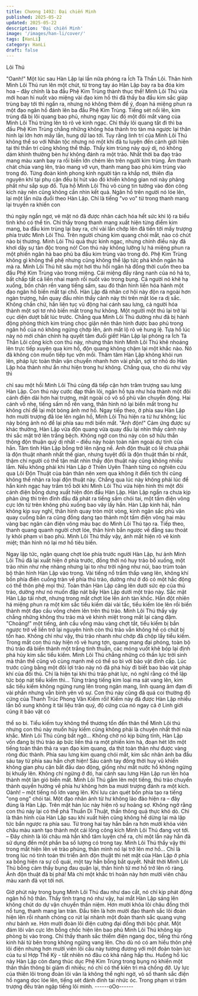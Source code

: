 ```yaml
---
title: Chương 1492: Đại chiến Minh
published: 2025-05-22
updated: 2025-05-22
description: 'Đại chiến Minh'
image: '/images/han-li/cover/'
tags: [HanLi]
category: HanLi
draft: false
---
```


Lôi Thú

"Oanh!" Một lúc sau Hàn Lập lại lần nữa phóng ra Ích Tà Thần
Lôi. Thân hình Minh Lôi Thú run lên một chút, từ trong tay áo Hàn
Lập bay ra ba đóa kim hoa – đây chính là ba đầu Phệ Kim Trùng
thành thục thể!
Minh Lôi Thú vừa mới hoan hỉ nuốt vào miệng vài đạo kim hồ thì
đã thấy ba đầu kim sắc giáp trùng bay tới thì ngẩn ra, nhưng nó
không thèm để ý, đoạn há miệng phun ra một đạo ngân hồ đánh
lên ba đầu Phệ Kim Trùng. Tiếng sét nổi lên, kim trùng đã bị lôi
quang bao phủ, nhưng ngay lúc đó một đôi mắt vàng của Minh
Lôi Thú trừng lên tỏ rõ vẻ kinh ngạc. Chỉ thấy lôi quang tắt đi thì
ba đầu Phệ Kim Trùng chẳng những không hóa thành tro tàn mà
ngược lại thân hình lại lớn hơn mấy lần, hung dữ lao tới.
Tuy rằng linh trí của Minh Lôi Thú không thể so với Nhân tộc
nhưng nó một khi đã tu luyện đến cảnh giới hiện tại thì thần trí
cũng không thể thấp. Thấy kim trùng này quỷ dị, nó không dám
khinh thường bèn hư không đánh ra một trảo. Nhất thời ba đạo
trảo mang màu xanh bay ra rồi biến lớn chém lên trên người kim
trùng. Âm thanh chát chúa vang lên, trảo mang vỡ vụn, thanh
mang bao phủ kim trùng vào trong đó.
Từng đoàn kình phong kinh người tản ra khắp nơi, thiên địa
nguyên khí tại phụ cận đều bị hút vào đó khiến không gian nơi
này phảng phất như sắp sụp đổ.
Tựa hồ Minh Lôi Thú vô cùng tin tưởng vào đòn công kích này
nên cũng không cần nhìn kết quả. Ngân hồ trên người nó lóe lên,
lại một lần nữa đuổi theo Hàn Lập.
Chỉ là tiếng "vo vo" từ trong thanh mang lại truyền ra khiến con

thú ngày ngẩn ngơ, vẻ mặt nó đã được nhân cách hóa hết sức
khi lộ ra biểu tình khó có thể tin.
Chỉ thấy trong thanh mang xuất hiện từng điểm kim mang, ba đầu
kim trùng lại bay ra, chỉ vài lần chớp lên đã tiến tới mấy trượng
phía trước Minh Lôi Thú. Trên người chúng kim quang chói mắt,
nào có chút nào bị thương. Minh Lôi Thú quả thực kinh ngạc,
nhưng chính điều này đã khơi dậy sự tàn độc trong nó!
Con thú này không lưỡng lự há miệng phun ra một phiến ngân hà
bao phủ ba đầu kim trùng vào trong đó. Phệ Kim Trùng không gì
không thể phệ nhưng cũng không thể lập tức phá khốn ngân hà
mà ra. Minh Lôi Thú hít sâu một hơi thu hồi ngân hà đồng thời
cuốn theo ba đầu Phệ Kim Trùng vào trong miệng.
Cái miệng đầy răng nanh của nó há to, bất chấp tất cả liền nhai
mạnh rồi nuốt vào trong bụng.
Cả người nó khẽ hạ xuống, bốn chân rền vang tiếng sấm, sau đó
thân hình liền hóa hành một đạo ngân hồ biến mất tại chỗ.
Hàn Lập đã nhân cơ hội này độn ra ngoài hơn ngàn trượng, hắn
quay đầu nhìn thấy cảnh này thì trên mặt lóe ra dị sắc. Không
chần chừ, hắn liên tục vũ động hai cánh sau lưng, cả người hóa
thành một sợi tơ nhỏ biến mất trong hư không. Một người một thú
lại trở lại cục diện dượt bắt lúc trước.
Chẳng qua Minh Lôi Thú dường như đã bị hành động phóng thích
kim trùng chọc giận nên thân hình được bao phủ trong ngân hồ
của nó không ngừng chớp lên, ánh mắt lộ rõ vẻ hung lệ. Tựa hồ
lúc này nó mới chân chính hạ quyết tâm đuổi giết!
Hàn Lập lại phóng ra Ích Tà Thần Lôi công kích con thú này,
nhưng thân hình Minh Lôi Thú khẽ nhoáng lên trực tiếp xuyên qua
kim hồ, độn quang không chậm lại một khắc nào. Nó đã không
còn muốn tiếp tục vờn mồi.
Thâm tâm Hàn Lập không khỏi run lên, pháp lực toàn thân vận
chuyển nhanh hơn vài phần, sợi tơ nhỏ do Hàn Lập hóa thành
như ẩn như hiện trong hư không. Chẳng qua, cho dù như vậy thì

chỉ sau một hồi Minh Lôi Thú cũng đã tiếp cận hơn trăm trượng
sau lưng Hàn Lập. Con thú này cước đạp thần lôi, ngân hồ tựa
như hóa thành một đôi cánh điện dài hơn hai trượng, mặt ngoài
có vô số phù văn chuyển động. Hai cánh vỗ nhẹ, tiếng sấm nổ rền
vang, thân hình nó lại biến mất trong hư không chỉ để lại một
bóng ảnh mơ hồ.
Ngay tiếp theo, ở phía sau Hàn Lập hơn mười trượng đã lóe lên
ngân hồ, Minh Lôi Thú hiện ra từ hư không; lúc này bóng ảnh nó
để lại phía sau mới biến mất.
"Ảnh độn!" Cảm ứng được sự khác thường, Hàn Lập vừa độn
quang vừa quay đầu lại nhìn thấy cảnh này thì sắc mặt trở lên
trắng bệch. Không ngờ con thú này còn sở hữu thần thông độn
thuận quỷ dị nhất – điều này hoàn toàn nằm ngoài dự tính của
hắn. Tâm tình Hàn Lập bỗng trở lên nặng nề.
Ảnh độn thuật có lẽ chưa phải là độn thuật nhanh nhất thế gian,
nhưng tuyệt đối là độn thuật thần bí nhất, thậm chí người có thể
tận mắt nhìn thấy độn thuật này cũng không nhiều lắm.
Nếu không phải khi Hàn Lập ở Thiên Uyên Thành từng có nghiên
cứu qua Lôi Độn Thuật của bản thân nên xem qua không ít điển
tịch thì cũng không thể nhận ra loại độn thuật này.
Chẳng qua lúc này không phải lúc để hắn kinh ngạc hay trầm trồ
bởi khi Minh Lôi Thú vừa hiện hình thì một đôi cánh điện bỗng
dưng xuất hiện đón đầu Hàn Lập.
Hàn Lập ngẩn ra chưa kịp phản ứng thì trên đỉnh đầu đã phát ra
tiếng sấm chói tai, một tấm điện võng cực lớn từ trên không phủ
xuống bao vây lấy hắn.
Hàn Lập kinh hãi, hắn không kịp suy nghĩ, thân hình quay tròn
một vòng, kinh ngân sắc phù văn quay cuồng bắn ra cũng đồng
dạng tạo thành một tấm điện võng hai màu vàng bạc ngăn cản
điện võng màu bạc do Minh Lôi Thú tạo ra. Tiếp theo, thanh
quang quanh người chợt lóe, thân hình bắn ngược về đằng sau
thoát ly khỏi phạm vi bao phủ. Minh Lôi Thú thấy vậy, ánh mắt
hiện rõ vẻ kinh miệt; thân hình nó lại mơ hồ tiêu biến.

Ngay lập tức, ngân quang chợt lóe phía trước người Hàn Lập, hư
ảnh Minh Lôi Thú đã lại xuất hiện ở phía trước, đồng thời nó huy
trảo bổ xuống, một trảo nhìn như nhẹ nhàng nhưng lại to như trời
nặng như núi, bao trùm toàn bộ thân hình Hàn Lập vào trong.
Vài tiếng nổ trầm thấp vang lên, không khí bốn phía điên cuồng
tràn về phía thú trảo, dường như ở đó có một hắc động có thể
thôn phệ mọi thứ.
Toàn thân Hàn Lập căng lên dưới sức ép của thú trảo, dường
như nó muốn đập nát bấy Hàn Lập dưới một trảo này.
Sắc mặt Hàn Lập tái nhợt, nhưng trong mắt chợt lóe lên ánh tàn
khốc. Hắn đột nhiên há miệng phun ra một kim sắc tiểu kiếm dài
vài tấc, tiểu kiếm lóe lên rồi biến thành một đạo cầu vồng chém
lên trên thú trảo. Minh Lôi Thú thấy vậy chẳng những không thu
trảo mà vẻ khinh miệt trong mắt lại càng đậm. "Choảng!" một
tiếng, ánh cầu vồng màu vàng chợt tắt, tiểu kiếm bị bắn ngược trở
về liền trở lại nguyên hình còn thú trảo vẫn không hề có chút bị
tổn hao. Không chỉ như vậy, thú trảo nhanh như chớp đã chộp lấy
tiểu kiếm.
Trong mắt con thú này hiện rõ vẻ hung tợn, quang mang đại
phóng, toàn bộ thú trảo đã biến thành một trắng tinh thuần, các
móng vuốt khẽ bóp lại định phá hủy kim sắc tiểu kiếm.
Minh Lôi Thú chẳng những có thần lực trời sinh mà thân thể cũng
vô cùng mạnh mẽ có thể so bì với bảo vật đỉnh cấp. Lúc trước
cũng bằng một đôi lợi trảo này nó đã phá hủy đi biết bao bảo vật
pháp khí của đối thủ. Chỉ là hiện tại khi thú trảo phát lực, nó nghĩ
rằng có thể lập tức bóp nát tiểu kiếm thì…
Từng tràng tiếng kim loại ma sát vang lên, kim sắc tiểu kiếm
không ngừng rung lên trong ngân mang, linh quang ảm đạm đi vài
phần nhưng vẫn bình yên vô sự. Con thú này cũng đã quá coi
thường độ cứng của Thanh Trúc Phong Vân Kiếm rồi!
Kiếm này đã được Hàn Lập nhiều lần bổ xung không ít tài liệu
trân quý, độ cứng của nó ngay cả ở Linh giới cũng ít bảo vật có

thể so bì. Tiểu kiếm tuy không thể thương tổn đến thân thể Minh
Lôi thú nhưng con thú này muốn hủy kiếm cũng không phải là
chuyện nhất thời nửa khắc. Minh Lôi Thú cũng bất ngờ…
Không chờ nó kịp bừng tỉnh, Hàn Lập vốn đang bị thú trảo áp bức
liền thả ra một phiến kim hà, đoạn hét lớn một tiếng toàn thân thả
ra vạn đạo kim quang, da thịt toàn thân như được vàng ròng đúc
thành. Phía sau lưng kim quang chói mắt, kim sắc nhân ảnh ba
đầu sáu tay từ phía sau hắn chợt hiện!
Sáu cánh tay đồng thời huy vũ khiến không gian phụ cận bắt đầu
dao động, giống như mắt nước hồ không ngừng bị khuấy lên.
Không chỉ ngừng ở đó, hai cánh sau lưng Hàn Lập run lên hóa
thành một làn gió biến mất. Minh Lôi Thú gầm lên một tiếng, thú
trảo chuyển thành quyền hướng về phía hư không hơn ba mươi
trượng đánh ra một kích.
Oành! – một tiếng nổ lớn vang lên. Khí lưu càn quét bốn phía tạo
ra tiếng "ong ong" chói tai. Một đạo nhân ảnh từ hư không lảo đảo
hiện ra – đây đúng là Hàn Lập. Trên mặt hán lúc này hiện rõ sự
hoảng sợ. Không ngờ rằng con thú này lại có thể phá Thuấn Di
Thuật, thần thông quả thực khó dò.
Chỉ là thân hình của Hàn Lập sau khi xuất hiện cũng không hề
dừng lại mà lập tức bắn ngược ra phía sau. Từ trong hai tay hắn
bắn ra hơn mười khỏa viên châu màu xanh tạo thành một cái lồng
công kích Minh Lôi Thú đang vọt tới. – Đây chính là lôi châu mà
hắn khổ tâm luyện chế ra, chỉ một lần này hắn đã sử dụng đến
một phần ba số lượng có trong tay.
Minh Lôi Thú thấy vậy thì trong mắt hiện lên vẻ trào phúng, thân
mình nó lại trở lên mơ hồ… Chỉ là trong lúc nó tính toán thi triển
ảnh độn thuật thì nét mặt của Hàn Lập ở phía xa bỗng hiện ra sự
cổ quái, một tay hắn bỗng bắt quyết.
Nhất thời Minh Lôi Thú bỗng cảm thấy bụng đau quặn lại, thân
hình từ mơ hồ trở lên rõ ràng. Ảnh độn thuật đã bị phá! Mà chỉ
một khắc trì hoãn này hơn mười viên châu màu xanh đã vọt tới
nơi.

Giờ phút này trong bụng Minh Lôi Thú đau như dao cắt, nó chỉ kịp
phát động ngân hồ hộ thân. Thấy tình trạng nó như vậy, hai mắt
Hàn Lập sáng lên không chút do dự vận chuyển thần niệm.
Hơn mười khỏa lôi châu đồng thời nổ tung, thanh mang lan tràn.
Đầu tiên là hơn mười đạo thanh sắc lôi đoàn hiện lên rồi nhanh
chóng co rút lại nhành một đoàn thanh sắc quang vựng như bánh
xe. Hơn mười đoàn lôi điện cường đại đồng thời bộc phát.
Một đám lôi vân cực lớn bỗng chốc hiện lên bao phủ Minh Lôi Thú
không kịp phòng bị vào trong. Chỉ thấy thanh sắc thiểm điện
ngang dọc, tiếng thú rống kinh hãi từ bên trong không ngừng
vang lên.
Cho dù nó có am hiểu thôn phệ lôi điện nhưng hơn mười viên lôi
cầu này tương đương với một đoàn toàn lực của tu sĩ Hợp Thể
Kỳ - tất nhiên nó đâu có khả năng hấp thu. Huống hồ lúc này Hàn
Lập còn đang thúc dục Phệ Kim Trùng trong bụng nó khiến một
thân thần thông bi giảm đi nhiều; nó chỉ có thể kiên trì mà chống
đỡ.
Uy lực của thiên lôi trong đoàn lôi vân là không thể nghi ngờ, vô
số thanh sắc điện hồ ngang dọc lóe lên, tiếng sét đánh đinh tai
nhức óc. Trong phạm vi trăm trượng đều tràn ngập tiếng lôi minh.
------oOo------
